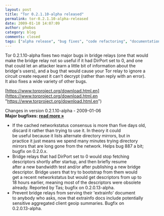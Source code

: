 ```yaml
---
layout: post
title: "Tor 0.2.1.10-alpha released"
permalink: tor-0.2.1.10-alpha-released
date: 2009-01-10 14:07:09
author: phobos
category: blog
comments: closed
tags: ["alpha release", "bug fixes", "code refactoring", "documentation"]
---
```


Tor 0.2.1.10-alpha fixes two major bugs in bridge relays (one that would  
 make the bridge relay not so useful if it had DirPort set to 0, and one  
 that could let an attacker learn a little bit of information about the  
 bridge's users), and a bug that would cause your Tor relay to ignore a  
 circuit create request it can't decrypt (rather than reply with an error).  
 It also fixes a wide variety of other bugs.

[https://www.torproject.org/download.html.en](https://www.torproject.org/download.html.en "https://www.torproject.org/download.html.en")

Changes in version 0.2.1.10-alpha - 2009-01-06  
 **Major bugfixes:** [**read more »**](https://blog.torproject.org/blog/tor-0.2.1.10-alpha-released)

-   If the cached networkstatus consensus is more than five days old,  
     discard it rather than trying to use it. In theory it could  
     be useful because it lists alternate directory mirrors, but in  
     practice it just means we spend many minutes trying directory  
     mirrors that are long gone from the network. Helps bug 887 a bit;  
     bugfix on 0.2.0.x.
-   Bridge relays that had DirPort set to 0 would stop fetching  
     descriptors shortly after startup, and then briefly resume  
     after a new bandwidth test and/or after publishing a new bridge  
     descriptor. Bridge users that try to bootstrap from them would  
     get a recent networkstatus but would get descriptors from up to  
     18 hours earlier, meaning most of the descriptors were obsolete  
     already. Reported by Tas; bugfix on 0.2.0.13-alpha.
-   Prevent bridge relays from serving their 'extrainfo' document  
     to anybody who asks, now that extrainfo docs include potentially  
     sensitive aggregated client geoip summaries. Bugfix on  
     0.2.0.13-alpha.

